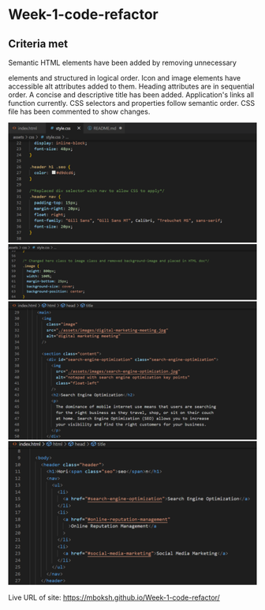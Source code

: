 # Week-1-code-refactor


## Criteria met
Semantic HTML elements have been added by removing unnecessary <div> elements and structured in logical order.
Icon and image elements have accessible alt attributes added to them.
Heading attributes are in sequential order.
A concise and descriptive title has been added.
Application's links all function currently.
CSS selectors and properties follow semantic order.
CSS file has been commented to show changes.

![](Screenshots/Screenshot%202022-10-03%20124607.png)
![](Screenshots/Screenshot%202022-10-03%20124636.png)
![](Screenshots/Screenshot%202022-10-03%20124531.png)
![](Screenshots/Screenshot%202022-10-03%20124452.png)

Live URL of site: https://mboksh.github.io/Week-1-code-refactor/


